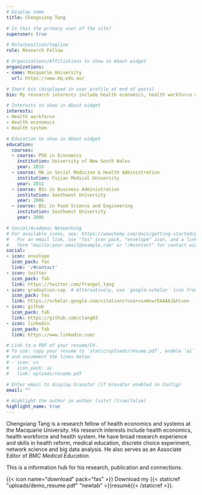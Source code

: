 ```yaml
---
# Display name
title: Chengxiang Tang

# Is this the primary user of the site?
superuser: true

# Role/position/tagline
role: Research Fellow 

# Organizations/Affiliations to show in About widget
organizations:
- name: Macquarie University
  url: https://www.mq.edu.au/

# Short bio (displayed in user profile at end of posts)
bio: My research interests include health economics, health workforce and health system.

# Interests to show in About widget
interests:
- Health workforce
- Health economics
- Health system

# Education to show in About widget
education:
  courses:
  - course: PhD in Economics
    institution: University of New South Wales
    year: 2015
  - course: MA in Social Medicine & Health Administration
    institution: Fujian Medical University
    year: 2011
  - course: BSc in Business Administration 
    institution: Southwest University
    year: 2006
  - course: BSc in Food Science and Engineering 
    institution: Southwest University
    year: 2006

# Social/Academic Networking
# For available icons, see: https://wowchemy.com/docs/getting-started/page-builder/#icons
#   For an email link, use "fas" icon pack, "envelope" icon, and a link in the
#   form "mailto:your-email@example.com" or "/#contact" for contact widget.
social:
- icon: envelope
  icon_pack: fas
  link: '/#contact'
- icon: twitter
  icon_pack: fab
  link: https://twitter.com/frangel_tang
- icon: graduation-cap  # Alternatively, use `google-scholar` icon from `ai` icon pack
  icon_pack: fas
  link: https://scholar.google.com/citations?user=sxHswrEAAAAJ&hl=en
- icon: github
  icon_pack: fab
  link: https://github.com/ctang83
- icon: linkedin
  icon_pack: fab
  link: https://www.linkedin.com/

# Link to a PDF of your resume/CV.
# To use: copy your resume to `static/uploads/resume.pdf`, enable `ai` icons in `params.toml`, 
# and uncomment the lines below.
# - icon: cv
#   icon_pack: ai
#   link: uploads/resume.pdf

# Enter email to display Gravatar (if Gravatar enabled in Config)
email: ""

# Highlight the author in author lists? (true/false)
highlight_name: true
---
```


Chengxiang Tang is a research fellow of health economics and systems at the Macquarie University. 
His research interests include health economics, health workforce and health system. 
He have broad research experience and skills in health reform, medical education, discrete choice experiment, network science and big data analysis.
He also serves as an Associate Editor of *BMC Medical Education*.

This is a information hub for his research, publication and connections.

{{< icon name="download" pack="fas" >}} Download my {{< staticref "uploads/demo_resume.pdf" "newtab" >}}resumé{{< /staticref >}}.
